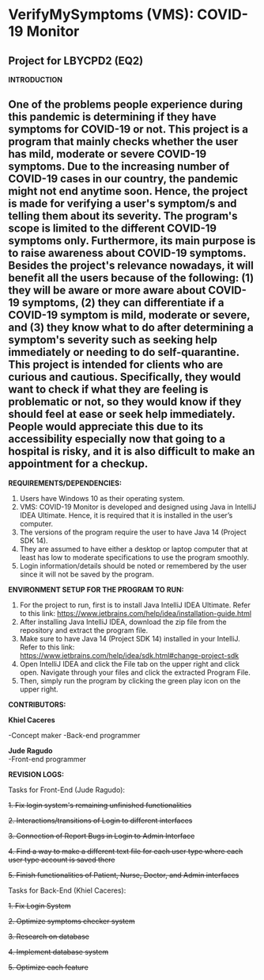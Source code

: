 # VerifyMySymptoms (VMS): COVID-19 Monitor
Project for LBYCPD2 (EQ2)
-----------------------------------------------------------------------------------------------------
**INTRODUCTION**

One of the problems people experience during this pandemic is determining if they have symptoms for 
COVID-19 or not. This project is a program that mainly checks whether the user has mild, moderate or 
severe COVID-19 symptoms. Due to the increasing number of COVID-19 cases in our country, the pandemic
might not end anytime soon. Hence, the project is made for verifying a user's symptom/s and telling 
them about its severity. The program's scope is limited to the different COVID-19 symptoms only. 
Furthermore, its main purpose is to raise awareness about COVID-19 symptoms. Besides the project's 
relevance nowadays, it will benefit all the users because of the following: (1) they will be aware or 
more aware about COVID-19 symptoms, (2) they can differentiate if a COVID-19 symptom is mild, moderate 
or severe, and (3) they know what to do after determining a symptom's severity such as seeking help 
immediately or needing to do self-quarantine. This project is intended for clients who are curious 
and cautious. Specifically, they would want to check if what they are feeling is problematic or not,
so they would know if they should feel at ease or seek help immediately. People would appreciate this
due to its accessibility especially now that going to a hospital is risky, and it is also difficult 
to make an appointment for a checkup.
-----------------------------------------------------------------------------------------------------
**REQUIREMENTS/DEPENDENCIES:**
1. Users have Windows 10 as their operating system.
2. VMS: COVID-19 Monitor is developed and designed using Java in IntelliJ IDEA Ultimate. Hence, it is required that it is installed in the user’s computer.
3. The versions of the program require the user to have Java 14 (Project SDK 14).
4. They are assumed to have either a desktop or laptop computer that at least has low to moderate specifications to use the program smoothly.
5. Login information/details should be noted or remembered by the user since it will not be saved by the program.

**ENVIRONMENT SETUP FOR THE PROGRAM TO RUN:**
1. For the project to run, first is to install Java IntelliJ IDEA Ultimate. Refer to this link: https://www.jetbrains.com/help/idea/installation-guide.html
2. After installing Java IntelliJ IDEA, download the zip file from the repository and extract the program file.
3. Make sure to have Java 14 (Project SDK 14) installed in your IntelliJ. Refer to this link: https://www.jetbrains.com/help/idea/sdk.html#change-project-sdk
4. Open IntelliJ IDEA and click the File tab on the upper right and click open. Navigate through your files and click the extracted Program File.
5. Then, simply run the program by clicking the green play icon on the upper right.

**CONTRIBUTORS:**

**Khiel Caceres** 

-Concept maker 
-Back-end programmer

**Jude Ragudo**  
-Front-end programmer


**REVISION LOGS:**

Tasks for Front-End (Jude Ragudo):

~~1. Fix login system's remaining unfinished functionalities~~

~~2. Interactions/transitions of Login to different interfaces~~

~~3. Connection of Report Bugs in Login to Admin Interface~~

~~4. Find a way to make a different text file for each user type where each user type account is saved there~~

~~5. Finish functionalities of Patient, Nurse, Doctor, and Admin interfaces~~

Tasks for Back-End (Khiel Caceres):

~~1. Fix Login System~~

~~2. Optimize symptoms checker system~~

~~3. Research on database~~

~~4. Implement database system~~

~~5. Optimize each feature~~
